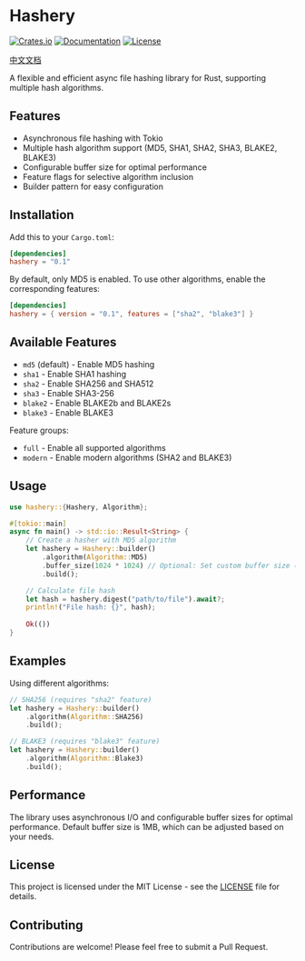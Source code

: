# Hashery

[![Crates.io](https://img.shields.io/crates/v/hashery.svg)](https://crates.io/crates/hashery)
[![Documentation](https://docs.rs/hashery/badge.svg)](https://docs.rs/hashery)
[![License](https://img.shields.io/crates/l/hashery.svg)](LICENSE)

[中文文档](README-zh_CN.md)

A flexible and efficient async file hashing library for Rust, supporting multiple hash algorithms.

## Features

- Asynchronous file hashing with Tokio
- Multiple hash algorithm support (MD5, SHA1, SHA2, SHA3, BLAKE2, BLAKE3)
- Configurable buffer size for optimal performance
- Feature flags for selective algorithm inclusion
- Builder pattern for easy configuration

## Installation

Add this to your `Cargo.toml`:

```toml
[dependencies]
hashery = "0.1"
```

By default, only MD5 is enabled. To use other algorithms, enable the corresponding features:

```toml
[dependencies]
hashery = { version = "0.1", features = ["sha2", "blake3"] }
```

## Available Features

- `md5` (default) - Enable MD5 hashing
- `sha1` - Enable SHA1 hashing
- `sha2` - Enable SHA256 and SHA512
- `sha3` - Enable SHA3-256
- `blake2` - Enable BLAKE2b and BLAKE2s
- `blake3` - Enable BLAKE3

Feature groups:
- `full` - Enable all supported algorithms
- `modern` - Enable modern algorithms (SHA2 and BLAKE3)

## Usage

```rust
use hashery::{Hashery, Algorithm};

#[tokio::main]
async fn main() -> std::io::Result<String> {
    // Create a hasher with MD5 algorithm
    let hashery = Hashery::builder()
        .algorithm(Algorithm::MD5)
        .buffer_size(1024 * 1024) // Optional: Set custom buffer size (default: 1MB)
        .build();

    // Calculate file hash
    let hash = hashery.digest("path/to/file").await?;
    println!("File hash: {}", hash);
    
    Ok(())
}
```

## Examples

Using different algorithms:

```rust
// SHA256 (requires "sha2" feature)
let hashery = Hashery::builder()
    .algorithm(Algorithm::SHA256)
    .build();

// BLAKE3 (requires "blake3" feature)
let hashery = Hashery::builder()
    .algorithm(Algorithm::Blake3)
    .build();
```

## Performance

The library uses asynchronous I/O and configurable buffer sizes for optimal performance. Default buffer size is 1MB, which can be adjusted based on your needs.

## License

This project is licensed under the MIT License - see the [LICENSE](LICENSE) file for details.

## Contributing

Contributions are welcome! Please feel free to submit a Pull Request. 